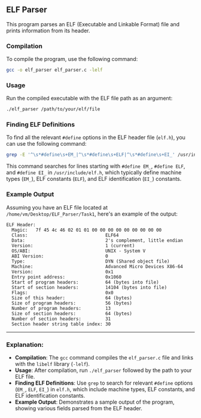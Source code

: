 ## ELF Parser

This program parses an ELF (Executable and Linkable Format) file and prints information from its header.

### Compilation

To compile the program, use the following command:

```bash
gcc -o elf_parser elf_parser.c -lelf
```

### Usage

Run the compiled executable with the ELF file path as an argument:

```bash
./elf_parser /path/to/your/elf/file
```

### Finding ELF Definitions

To find all the relevant `#define` options in the ELF header file (`elf.h`), you can use the following command:

```bash
grep -E '^\s*#define\s+EM_|^\s*#define\s+ELF|^\s*#define\s+EI_' /usr/include/elf.h
```

This command searches for lines starting with `#define EM_`, `#define ELF`, and `#define EI_` in `/usr/include/elf.h`, which typically define machine types (`EM_`), ELF constants (`ELF`), and ELF identification (`EI_`) constants.

### Example Output

Assuming you have an ELF file located at `/home/vm/Desktop/ELF_Parser/Task1`, here's an example of the output:

```plaintext
ELF Header:
  Magic:   7f 45 4c 46 02 01 01 00 00 00 00 00 00 00 00 00 
  Class:                             ELF64
  Data:                              2's complement, little endian
  Version:                           1 (current)
  OS/ABI:                            UNIX - System V
  ABI Version:                       0
  Type:                              DYN (Shared object file)
  Machine:                           Advanced Micro Devices X86-64
  Version:                           0x1
  Entry point address:               0x1060
  Start of program headers:          64 (bytes into file)
  Start of section headers:          14104 (bytes into file)
  Flags:                             0x0
  Size of this header:               64 (bytes)
  Size of program headers:           56 (bytes)
  Number of program headers:         13
  Size of section headers:           64 (bytes)
  Number of section headers:         31
  Section header string table index: 30

```

---

### Explanation:

- **Compilation**: The `gcc` command compiles the `elf_parser.c` file and links with the `libelf` library (`-lelf`).
- **Usage**: After compilation, run `./elf_parser` followed by the path to your ELF file.
- **Finding ELF Definitions**: Use `grep` to search for relevant `#define` options (`EM_`, `ELF`, `EI_`) in `elf.h`, which include machine types, ELF constants, and ELF identification constants.
- **Example Output**: Demonstrates a sample output of the program, showing various fields parsed from the ELF header.
